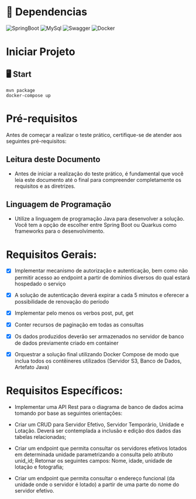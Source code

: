 # :link: Dependencias 
![SpringBoot](https://img.shields.io/badge/Spring-6DB33F?style=for-the-badge&logo=spring&logoColor=white)
![MySql](https://img.shields.io/badge/MySQL-005C84?style=for-the-badge&logo=mysql&logoColor=white)
![Swagger](https://img.shields.io/badge/Swagger-85EA2D?style=for-the-badge&logo=Swagger&logoColor=white)
![Docker](https://img.shields.io/badge/docker-%230db7ed.svg?style=for-the-badge&logo=docker&logoColor=white)

# Iniciar Projeto
## :desktop_computer: Start
```
mvn package
docker-compose up
```


# Pré-requisitos

Antes de começar a realizar o teste prático, certifique-se de atender aos seguintes pré-requisitos:

## Leitura deste Documento

* Antes de iniciar a realização do teste prático, é fundamental que você leia este documento até o final para compreender completamente os requisitos e as diretrizes.

## Linguagem de Programação

* Utilize a linguagem de programação Java para desenvolver a solução. Você tem a opção de escolher entre Spring Boot ou Quarkus como frameworks para o desenvolvimento.

# Requisitos Gerais:

- [X] Implementar mecanismo de autorização e autenticação, bem como não permitir acesso ao
endpoint a partir de domínios diversos do qual estará hospedado o serviço

- [X] A solução de autenticação deverá expirar a cada 5 minutos e oferecer a possibilidade de
renovação do período

- [X] Implementar pelo menos os verbos post, put, get

- [X] Conter recursos de paginação em todas as consultas

- [X] Os dados produzidos deverão ser armazenados no servidor de banco de dados
previamente criado em container

- [X] Orquestrar a solução final utilizando Docker Compose de modo que inclua todos os
contêineres utilizados (Servidor S3, Banco de Dados, Artefato Java)


# Requisitos Específicos:

* Implementar uma API Rest para o diagrama de banco de dados acima tomando por base as seguintes orientações:

* Criar um CRUD para Servidor Efetivo, Servidor Temporário, Unidade e Lotação. Deverá ser contemplada a inclusão e edição dos dados das tabelas relacionadas;

* Criar um endpoint que permita consultar os servidores efetivos lotados em determinada unidade parametrizando a consulta pelo atributo unid_id; Retornar os seguintes campos: Nome, idade, unidade de lotação e fotografia;

* Criar um endpoint que permita consultar o endereço funcional (da unidade onde o servidor é lotado) a partir de uma parte do nome do servidor efetivo.





